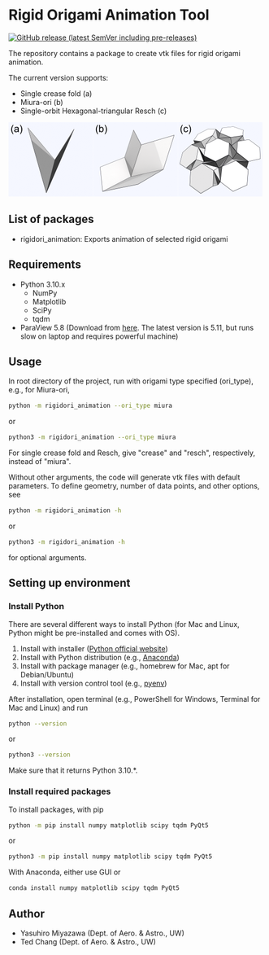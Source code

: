 # Rigid Origami Animation Tool

[![GitHub release (latest SemVer including pre-releases)](https://img.shields.io/github/v/release/yrmiya/rigidori-animation?color=0033&include_prereleases&sort=semver)](https://github.com/yrmiya/rigidori-animation/releases/latest)

The repository contains a package to create vtk files for rigid origami animation.

The current version supports:

- Single crease fold (a)
- Miura-ori (b)
- Single-orbit Hexagonal-triangular Resch (c)

![Supported origami types][origami]

[origami]: img/origami.png "Supported origami types"

## List of packages

- rigidori_animation: Exports animation of selected rigid origami

## Requirements

- Python 3.10.x
  - NumPy
  - Matplotlib
  - SciPy
  - tqdm
- ParaView 5.8 (Download from [here](https://www.paraview.org/download/). The latest version is 5.11, but runs slow on laptop and requires powerful machine)

## Usage

In root directory of the project, run with origami type specified (ori_type), e.g., for Miura-ori,

```sh
python -m rigidori_animation --ori_type miura
```

or

```sh
python3 -m rigidori_animation --ori_type miura
```

For single crease fold and Resch, give "crease" and "resch", respectively, instead of "miura".

Without other arguments, the code will generate vtk files with default parameters.
To define geometry, number of data points, and other options, see

```sh
python -m rigidori_animation -h
```

or

```sh
python3 -m rigidori_animation -h
```

for optional arguments.

## Setting up environment

### Install Python

There are several different ways to install Python (for Mac and Linux, Python might be pre-installed and comes with OS).

1. Install with installer ([Python official website](https://www.python.org/downloads/release/python-3108/))
2. Install with Python distribution (e.g., [Anaconda](https://www.anaconda.com/products/distribution))
3. Install with package manager (e.g., homebrew for Mac, apt for Debian/Ubuntu)
4. Install with version control tool (e.g., [pyenv](https://github.com/pyenv/pyenv))

After installation, open terminal (e.g., PowerShell for Windows, Terminal for Mac and Linux) and run

```sh
python --version
```

or

```sh
python3 --version
```

Make sure that it returns Python 3.10.\*.

### Install required packages

To install packages, with pip

```sh
python -m pip install numpy matplotlib scipy tqdm PyQt5
```

or

```sh
python3 -m pip install numpy matplotlib scipy tqdm PyQt5
```

With Anaconda, either use GUI or

```sh
conda install numpy matplotlib scipy tqdm PyQt5
```

## Author

- Yasuhiro Miyazawa (Dept. of Aero. & Astro., UW)
- Ted Chang (Dept. of Aero. & Astro., UW)
